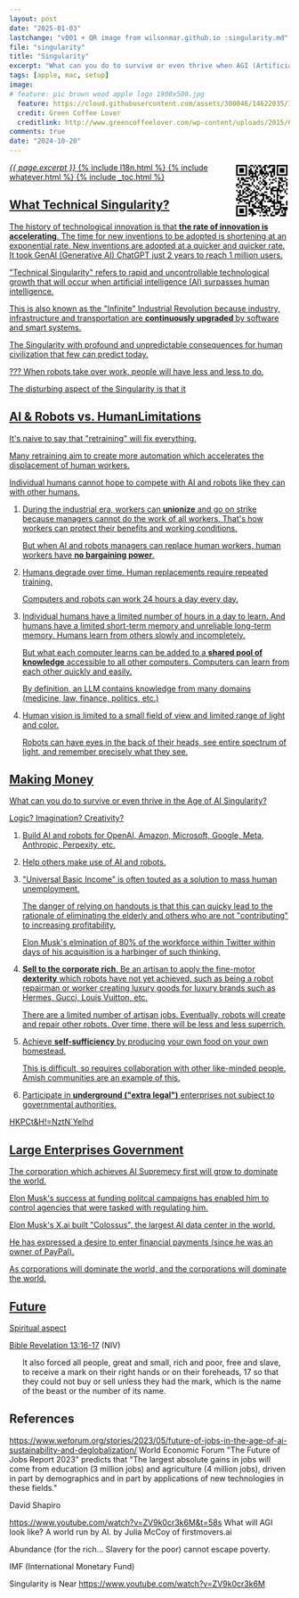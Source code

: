 ```yaml
---
layout: post
date: "2025-01-03"
lastchange: "v001 + QR image from wilsonmar.github.io :singularity.md"
file: "singularity"
title: "Singularity"
excerpt: "What can you do to survive or even thrive when AGI (Artificial General Intelligence) ushers in the Age of Technical Singularity?"
tags: [apple, mac, setup]
image:
# feature: pic brown wood apple logo 1900x500.jpg
  feature: https://cloud.githubusercontent.com/assets/300046/14622035/740efa5c-0584-11e6-9a41-db5b03eaff85.jpg
  credit: Green Coffee Lover
  creditlink: http://www.greencoffeelover.com/wp-content/uploads/2015/03/7.jpg
comments: true
date: "2024-10-20"
---
```

<a target="_blank" href="https://bomonike.github.io/singularity"><img align="right" width="100" height="100" alt="fonts.png" src="https://github.com/bomonike/bomonike.github.io/blob/master/images/singularity.png?raw=true" />
<i>{{ page.excerpt }}</i>
{% include l18n.html %}
{% include whatever.html %}
{% include _toc.html %}


## What Technical Singularity?

The history of technological innovation is that <strong>the rate of innovation is accelerating</strong>. The time for new inventions to be adopted is shortening at an exponential rate. New inventions are adopted at a quicker and quicker rate. It took GenAI (Generative AI) ChatGPT just 2 years to reach 1 million users.

"Technical Singularity" refers to rapid and uncontrollable technological growth that will occur when artificial intelligence (AI) surpasses human intelligence.

This is also known as the "Infinite" Industrial Revolution because industry, infrastructure and transportation are <strong>continuously upgraded</strong> by software and smart systems.

The Singularity with profound and unpredictable consequences for human civilization
that few can predict today.

??? When robots take over work, people will have less and less to do.

The disturbing aspect of the Singularity is that it 


## AI & Robots vs. HumanLimitations 

It's naive to say that "retraining" will fix everything.

Many retraining aim to create more automation which accelerates the displacement of human workers.

Individual humans cannot hope to compete with AI and robots like they can with other humans. 

1. During the industrial era, workers can <strong>unionize</strong> and go on strike because managers cannot do the work of all workers. That's how workers can protect their benefits and 
working conditions.

   But when AI and robots managers can replace human workers, human workers have <strong>no bargaining power</strong>.

1. Humans degrade over time. Human replacements require repeated training.

   Computers and robots can work 24 hours a day every day.

1. Individual humans have a limited number of hours in a day to learn. And humans have a limited short-term memory and unreliable long-term memory. Humans learn from others slowly and incompletely.

   But what each computer learns can be added to a <strong>shared pool of knowledge</strong> accessible to all other computers. Computers can learn from each other quickly and easily. 

   By definition, an LLM contains knowledge from many domains (medicine, law, finance, politics, etc.)

1. Human vision is limited to a small field of view and limited range of light and color.

   Robots can have eyes in the back of their heads, see entire spectrum of light, and remember precisely what they see.


## Making Money

What can you do to survive or even thrive in the Age of AI Singularity? 

Logic? Imagination? Creativity?

1. Build AI and robots for OpenAI, Amazon, Microsoft, Google, Meta, Anthropic, Perpexity, etc.

1. Help others make use of AI and robots.

1. "Universal Basic Income" is often touted as a solution to mass human unemployment. 

   The danger of relying on handouts is that this can quicky lead to the rationale of eliminating the elderly and others who are not "contributing" to increasing profitability.

   Elon Musk's elmination of 80% of the workforce within Twitter within days of his acquisition is a harbinger of such thinking. 

2. <strong>Sell to the corporate rich</strong>. Be an artisan to apply the fine-motor <strong>dexterity</strong> which robots have not yet achieved, such as being a robot repairman or worker creating luxury goods for luxury brands such as Hermes, Gucci, Louis Vuitton, etc. 

   There are a limited number of artisan jobs. 
   Eventually, robots will create and repair other robots.
   Over time, there will be less and less superrich.

3. Achieve <strong>self-sufficiency</strong> by producing your own food on your own homestead. 

   This is difficult, so requires collaboration with other like-minded people. Amish communities are an example of this.
 
4. Participate in <strong>underground ("extra legal")</strong> enterprises not subject to governmental authorities.

HKPCt&H!=NztN`Yelhd
## Large Enterprises Government

The corporation which achieves AI Supremecy first will grow to dominate the world.

Elon Musk's success at funding politcal campaigns has enabled him to control agencies that were tasked with regulating him.

Elon Musk's X.ai built "Colossus", the largest AI data center in the world.

He has expressed a desire to enter financial payments (since he was an owner of PayPal).

As corporations will dominate the world, and the corporations will dominate the world.

## Future

Spiritual aspect

<a target="_blank" href="https://www.blueletterbible.org/kjv/rev/13/16-17/s_1180016">Bible Revelation 13:16-17</a> (NIV)

<ul>It also forced all people, great and small, rich and poor, free and slave, to receive a mark on their right hands or on their foreheads, 17 so that they could not buy or sell unless they had the mark, which is the name of the beast or the number of its name.
</ul>


## References

https://www.weforum.org/stories/2023/05/future-of-jobs-in-the-age-of-ai-sustainability-and-deglobalization/
World Economic Forum "The Future of Jobs Report 2023"
predicts that "The largest absolute gains in jobs will come from education (3 million jobs) and agriculture (4 million jobs), driven in part by demographics and in part by applications of new technologies in these fields."

David Shapiro

https://www.youtube.com/watch?v=ZV9k0cr3k6M&t=58s
What will AGI look like? A world run by AI.
by Julia McCoy of firstmovers.ai

Abundance (for the rich... Slavery for the poor)
cannot escape poverty.

IMF (International Monetary Fund)


Singularity is Near
https://www.youtube.com/watch?v=ZV9k0cr3k6M


